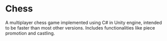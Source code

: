 # Chess
A multiplayer chess game implemented using C# in Unity engine, intended to be faster than most other versions. Includes functionalities like piece promotion and castling.
